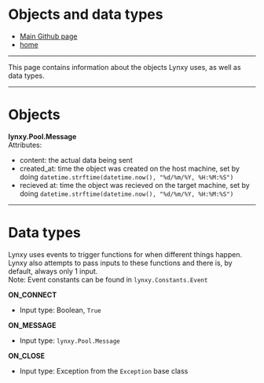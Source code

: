 # Objects and data types
- [Main Github page](https://github.com/SketchedDoughnut/lynxy)
- [home](/README.md)

***

This page contains information about the objects Lynxy uses, as well as data types.

***

# Objects
**lynxy.Pool.Message** <br>
Attributes:
- content: the actual data being sent
- created_at: time the object was created on the host machine, set by doing `datetime.strftime(datetime.now(), "%d/%m/%Y, %H:%M:%S")`
- recieved at: time the object was recieved on the target machine, set by doing `datetime.strftime(datetime.now(), "%d/%m/%Y, %H:%M:%S")`

***

# Data types
Lynxy uses events to trigger functions for when different things happen. Lynxy also attempts to pass inputs to these functions and there is, by default, always only 1 input. <br>
Note: Event constants can be found in `lynxy.Constants.Event`

**ON_CONNECT**
- Input type: Boolean, `True`

**ON_MESSAGE**
- Input type: `lynxy.Pool.Message`

**ON_CLOSE**
- Input type: Exception from the `Exception` base class